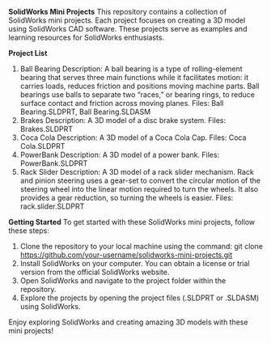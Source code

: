**SolidWorks Mini Projects**
This repository contains a collection of SolidWorks mini projects. Each project focuses on creating a 3D model using SolidWorks CAD software. These projects serve as examples and learning resources for SolidWorks enthusiasts.

**Project List**
1. Ball Bearing
Description: A ball bearing is a type of rolling-element bearing that serves three main functions while it facilitates motion: it carries loads, reduces friction and positions moving machine parts. Ball bearings use balls to separate two “races,” or bearing rings, to reduce surface contact and friction across moving planes.
Files: Ball Bearing.SLDPRT, Ball Bearing.SLDASM
2. Brakes
Description: A 3D model of a disc brake system.
Files: Brakes.SLDPRT
3. Coca Cola
Description: A 3D model of a Coca Cola Cap.
Files: Coca Cola.SLDPRT
4. PowerBank
Description: A 3D model of a power bank.
Files: PowerBank.SLDPRT
6. Rack Slider
Description: A 3D model of a rack slider mechanism. Rack and pinion steering uses a gear-set to convert the circular motion of the steering wheel into the linear motion required to turn the wheels. It also provides a gear reduction, so turning the wheels is easier.
Files: rack.slider.SLDPRT

**Getting Started**
To get started with these SolidWorks mini projects, follow these steps:

1. Clone the repository to your local machine using the command:
git clone https://github.com/your-username/solidworks-mini-projects.git
2. Install SolidWorks on your computer. You can obtain a license or trial version from the official SolidWorks website.
3. Open SolidWorks and navigate to the project folder within the repository.
4. Explore the projects by opening the project files (.SLDPRT or .SLDASM) using SolidWorks.


Enjoy exploring SolidWorks and creating amazing 3D models with these mini projects!
